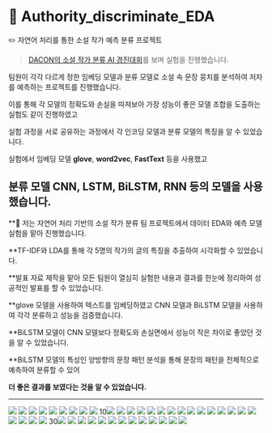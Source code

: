 # 📖 Authority_discriminate_EDA
✏️   자연어 처리를 통한 소설 작가 예측 분류 프로젝트

> [DACON의 소설 작가 분류 AI 경진대회](https://dacon.io/competitions/official/235670/overview/description)를 보며 실험을 진행했습니다.

팀원이 각각 다르게 정한 임베딩 모델과 분류 모델로 소설 속 문장 뭉치를 분석하여 저자를 예측하는 프로젝트를 진행했습니다. 

이를 통해 각 모델의 정확도와 손실을 따져보아 가장 성능이 좋은 모델 조합을 도출하는 실험도 같이 진행하였고

실험 과정을 서로 공유하는 과정에서 각 인코딩 모델과 분류 모델의 특징을 알 수 있었습니다.

실험에서 임베딩 모델 **glove**, **word2vec**, **FastText** 등을 사용했고

분류 모델 **CNN**, **LSTM**, **BiLSTM**, **RNN** 등의 모델을 사용했습니다.
----------------------------------

**📌 저는 자연어 처리 기반의 소설 작가 분류 팀 프로젝트에서 데이터 EDA와 예측 모델 실험을 맡아 진행했습니다. 

**TF-IDF와 LDA를 통해 각 5명의 작가의 글의 특징을 추출하여 시각화할 수 있었습니다.

**발표 자료 제작을 맡아 모든 팀원이 열심히 실험한 내용과 결과를 한눈에 정리하여 성공적인 발표를 할 수 있었습니다. 

**glove 모델을 사용하여 텍스트를 임베딩하였고 CNN 모델과 BiLSTM 모델을 사용하여 각각 분류하고 성능을 검증했습니다.

**BiLSTM 모델이 CNN 모델보다 정확도와 손실면에서 성능이 작은 차이로 좋았던 것을 알 수 있었습니다.

**BiLSTM 모델의 특성인 양방향의 문장 패턴 분석을 통해 문장의 패턴을 전체적으로 예측하여 분류할 수 있어 

**더 좋은 결과를 보였다는 것을 알 수 있었습니다.**

------------------------------------
<img src="https://user-images.githubusercontent.com/18055781/121135132-299cd080-c86f-11eb-9c62-6df2df432fe7.jpeg">
<img src="https://user-images.githubusercontent.com/18055781/121135159-328da200-c86f-11eb-8d9b-613c6549a584.jpeg">
<img src="https://user-images.githubusercontent.com/18055781/121135162-34576580-c86f-11eb-830d-724b1c13b680.jpeg">
<img src="https://user-images.githubusercontent.com/18055781/121135169-34effc00-c86f-11eb-9abb-b1fbf58b3b76.jpeg">
<img src="https://user-images.githubusercontent.com/18055781/121135172-35889280-c86f-11eb-8493-b14634243e3d.jpeg">
<img src="https://user-images.githubusercontent.com/18055781/121135178-36212900-c86f-11eb-810d-974414c4c978.jpeg">
<img src="https://user-images.githubusercontent.com/18055781/121135179-36b9bf80-c86f-11eb-970a-0566981465c9.jpeg">
<img src="https://user-images.githubusercontent.com/18055781/121135182-37525600-c86f-11eb-957c-9745c3310562.jpeg">
<img src="https://user-images.githubusercontent.com/18055781/121135184-37eaec80-c86f-11eb-9be8-5590fe2e2100.jpeg">
10<img src="https://user-images.githubusercontent.com/18055781/121135188-38838300-c86f-11eb-8efa-b0dede6d4ad4.jpeg">
<img src="https://user-images.githubusercontent.com/18055781/121135190-391c1980-c86f-11eb-8514-5e5bdd291e06.jpeg">
<img src="https://user-images.githubusercontent.com/18055781/121135193-39b4b000-c86f-11eb-840e-24e82b571b66.jpeg">
<img src="https://user-images.githubusercontent.com/18055781/121135196-3a4d4680-c86f-11eb-825c-b263ed46b2c4.jpeg">
<img src="https://user-images.githubusercontent.com/18055781/121135201-3ae5dd00-c86f-11eb-82f6-85081016e247.jpeg">
<img src="https://user-images.githubusercontent.com/18055781/121135205-3b7e7380-c86f-11eb-9168-c9d6b8f75095.jpeg">
<img src="https://user-images.githubusercontent.com/18055781/121135209-3c170a00-c86f-11eb-8aa4-3d19ca008aa0.jpeg">
<img src="https://user-images.githubusercontent.com/18055781/121135215-3cafa080-c86f-11eb-9121-2bfcff2b7441.jpeg">
<img src="https://user-images.githubusercontent.com/18055781/121135218-3d483700-c86f-11eb-9bcf-ff0883f05fa0.jpeg">
<img src="https://user-images.githubusercontent.com/18055781/121135223-3e796400-c86f-11eb-867a-acb857452427.jpeg">
<img src="https://user-images.githubusercontent.com/18055781/121135226-3f11fa80-c86f-11eb-83cb-13a515ce1b88.jpeg">
<img src="https://user-images.githubusercontent.com/18055781/121135229-3faa9100-c86f-11eb-8eb9-de66cf792058.jpeg">
<img src="https://user-images.githubusercontent.com/18055781/121135233-40432780-c86f-11eb-827b-d1c15a0c58a3.jpeg">
<img src="https://user-images.githubusercontent.com/18055781/121135235-40dbbe00-c86f-11eb-8e19-e2fb39f5bf94.jpeg">
<img src="https://user-images.githubusercontent.com/18055781/121135236-41745480-c86f-11eb-888a-8c16e96f6620.jpeg">
<img src="https://user-images.githubusercontent.com/18055781/121135240-420ceb00-c86f-11eb-9b8c-a8cf4159f581.jpeg">
<img src="https://user-images.githubusercontent.com/18055781/121135244-42a58180-c86f-11eb-8460-456079fd66a6.jpeg">
<img src="https://user-images.githubusercontent.com/18055781/121135245-433e1800-c86f-11eb-8b76-d63fbb317f4e.jpeg">
<img src="https://user-images.githubusercontent.com/18055781/121135246-433e1800-c86f-11eb-9343-e6a9e773b25c.jpeg">
30<img src="https://user-images.githubusercontent.com/18055781/121135248-43d6ae80-c86f-11eb-8d08-81a7ee55a0bd.jpeg">
<img src="https://user-images.githubusercontent.com/18055781/121135251-446f4500-c86f-11eb-888d-65ef0ba29bdc.jpeg">
<img src="https://user-images.githubusercontent.com/18055781/121135254-4507db80-c86f-11eb-993a-9a0566076ac0.jpeg">
<img src="https://user-images.githubusercontent.com/18055781/121135257-45a07200-c86f-11eb-9f4e-da0994fb9b69.jpeg">
<img src="https://user-images.githubusercontent.com/18055781/121135259-46390880-c86f-11eb-8b77-1487a535918c.jpeg">
<img src="https://user-images.githubusercontent.com/18055781/121135264-46d19f00-c86f-11eb-9237-ac40bb671aea.jpeg">
<img src="https://user-images.githubusercontent.com/18055781/121135272-4afdbc80-c86f-11eb-8f1c-02a3f0d03341.jpeg">
<img src="https://user-images.githubusercontent.com/18055781/121135317-594bd880-c86f-11eb-9c30-c3456bbbff96.jpeg">
<img src="https://user-images.githubusercontent.com/18055781/121135353-6072e680-c86f-11eb-9cd1-33b21ec87e5d.jpeg">
<img src="https://user-images.githubusercontent.com/18055781/121135369-64066d80-c86f-11eb-9757-75c3c03a6077.jpeg">
<img src="https://user-images.githubusercontent.com/18055781/121135379-6668c780-c86f-11eb-93ed-e15da6d1504e.jpeg">
<img src="https://user-images.githubusercontent.com/18055781/121135392-68cb2180-c86f-11eb-94d3-935d6bc941b3.jpeg">
<img src="https://user-images.githubusercontent.com/18055781/121135394-6963b800-c86f-11eb-82a4-31c49edd04de.jpeg">

